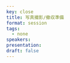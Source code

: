 ```yaml
---
key: close
title: 写真撮影/撤収準備
format: session
tags:
  - none
speakers:
presentation: 
draft: false
---
```

